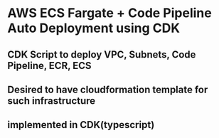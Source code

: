 # AWS ECS Fargate + Code Pipeline Auto Deployment using CDK

## CDK Script to deploy VPC, Subnets, Code Pipeline, ECR, ECS
## Desired to have cloudformation template for such infrastructure
## implemented in CDK(typescript)
